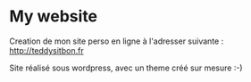 # My website

Creation de mon site perso en ligne à l'adresser suivante : http://teddysitbon.fr

Site réalisé sous wordpress, avec un theme créé sur mesure :-)
